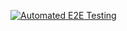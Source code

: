 [![Automated E2E Testing](https://github.com/sayeda-chattopadhyay/social-media-client/actions/workflows/e2e-test.yml/badge.svg)](https://github.com/sayeda-chattopadhyay/social-media-client/actions/workflows/e2e-test.yml)
